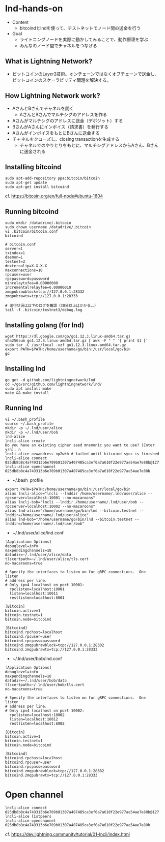 # lnd-hands-on
- Content
  - bitcoindとlndを使って、テストネットでノード間の送金を行う
- Goal
  - ライトニングノードを実際に動かしてみることで、動作原理を学ぶ
  - みんなのノード間でチャネルをつなげる

## What is Lightning Network?
- ビットコインのLayer2技術。オンチェーンではなくオフチェーンで送金し、ビットコインのスケーラビリティ問題を解決する。

## How Lightning Network work?
- AさんとBさんでチャネルを開く
  - AさんとBさんでマルチシグのアドレスを作る
- Aさんがマルチシグのアドレスに送金（デポジット）する
- BさんがAさんにインボイス（請求書）を発行する
- AさんがインボイスをもとにBさんに送金する
- チャネルをクローズし、closing transactionを生成する
  - チャネルでのやりとりをもとに、マルチシグアドレスからAさん、Bさんに送金される

## Installing bitcoind
```
sudo apt-add-repository ppa:bitcoin/bitcoin
sudo apt-get update
sudo apt-get install bitcoind
```
cf. https://bitcoin.org/en/full-node#ubuntu-1604

## Running bitcoind
```
sudo mkdir /datadrive/.bitcoin
sudo chown username /datadrive/.bitcoin
vi .bitcoin/bitcoin.conf
bitcoind
```
```
# bitcoin.conf
server=1
txindex=1
daemon=1
testnet=3
#externalip=X.X.X.X
maxconnections=10
rpcuser=user
rpcpassword=password
minrelaytxfee=0.00000000
incrementalrelayfee=0.00000010
zmqpubrawblock=tcp://127.0.0.1:28332
zmqpubrawtx=tcp://127.0.0.1:28333
```
```
# 進行状況は以下のログを確認（30分以上はかかる。。）
tail -f .bitcoin/testnet3/debug.log
```

## Installing golang (for lnd)
```
wget https://dl.google.com/go/go1.12.3.linux-amd64.tar.gz
sha256sum go1.12.3.linux-amd64.tar.gz | awk -F " " '{ print $1 }'
sudo tar -C /usr/local -xzf go1.12.3.linux-amd64.tar.gz
export PATH=$PATH:/home/username/go/bin:/usr/local/go/bin
go
```

## Installing lnd
```
go get -d github.com/lightningnetwork/lnd
cd ~/go/src/github.com/lightningnetwork/lnd/
sudo apt install make
make && make install
```

## Running lnd
```
vi ~/.bash_profile
source ~/.bash_profile
mkdir -p ~/.lnd/user/alice
mkdir -p ~/.lnd/user/bob
lnd-alice
lncli-alice create
Do you have an existing cipher seed mnemonic you want to use? (Enter y/n): n
lncli-alice newaddress np2wkh # failed until bitcoind sync is finished
lncli-alice connect 025db8b8c4a749313b6e709b01307a407485ca3ef0a7a610f22e977ae54ae7e88b@127.0.0.1:10012
lncli-alice openchannel 025db8b8c4a749313b6e709b01307a407485ca3ef0a7a610f22e977ae54ae7e88b
```
- ~/.bash_profile
```
export PATH=$PATH:/home/username/go/bin:/usr/local/go/bin
alias lncli-alice="lncli --lnddir /home/username/.lnd/user/alice --rpcserver=localhost:10001 --no-macaroons"
alias lncli-bob="lncli --lnddir /home/username/.lnd/user/bob --rpcserver=localhost:10002 --no-macaroons"
alias lnd-alice="/home/username/go/bin/lnd --bitcoin.testnet --lnddir=/home/username/.lnd/user/alice"
alias lnd-bob="/home/username/go/bin/lnd --bitcoin.testnet --lnddir=/home/username/.lnd/user/bob"
```

- ~/.lnd/user/alice/lnd.conf
```
[Application Options]
debuglevel=info
maxpendingchannels=10
datadir=~/.lnd/user/alice/data
tlscertpath=~/.lnd/user/alice/tls.cert
no-macaroons=true

# Specify the interfaces to listen on for gRPC connections.  One listen
# address per line.
# Only ipv4 localhost on port 10001:
  rpclisten=localhost:10001
  listen=localhost:10011
  restlisten=localhost:8001

[Bitcoin]
bitcoin.active=1
bitcoin.testnet=1
bitcoin.node=bitcoind

[Bitcoind]
bitcoind.rpchost=localhost
bitcoind.rpcuser=user
bitcoind.rpcpass=password
bitcoind.zmqpubrawblock=tcp://127.0.0.1:28332
bitcoind.zmqpubrawtx=tcp://127.0.0.1:28333
```

- ~/.lnd/user/bob/lnd.conf
```
[Application Options]
debuglevel=info
maxpendingchannels=10
datadir=~/.lnd/user/bob/data
tlscertpath=~/.lnd/user/bob/tls.cert
no-macaroons=true

# Specify the interfaces to listen on for gRPC connections.  One listen
# address per line.
# Only ipv4 localhost on port 10002:
  rpclisten=localhost:10002
  listen=localhost:10012
  restlisten=localhost:8002

[Bitcoin]
bitcoin.active=1
bitcoin.testnet=1
bitcoin.node=bitcoind

[Bitcoind]
bitcoind.rpchost=localhost
bitcoind.rpcuser=user
bitcoind.rpcpass=password
bitcoind.zmqpubrawblock=tcp://127.0.0.1:28332
bitcoind.zmqpubrawtx=tcp://127.0.0.1:28333
```

# Open channel
```
lncli-alice connect 025db8b8c4a749313b6e709b01307a407485ca3ef0a7a610f22e977ae54ae7e88b@127.0.0.1
lncli-alice listpeers
lncli-alice openchannel 025db8b8c4a749313b6e709b01307a407485ca3ef0a7a610f22e977ae54ae7e88b
```

cf. https://dev.lightning.community/tutorial/01-lncli/index.html
